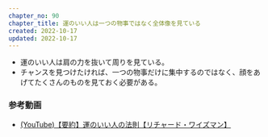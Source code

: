 ```yaml
---
chapter_no: 90
chapter_title: 運のいい人は一つの物事ではなく全体像を見ている
created: 2022-10-17
updated: 2022-10-17
---
```

- 運のいい人は肩の力を抜いて周りを見ている。
- チャンスを見つけたければ、一つの物事だけに集中するのではなく、顔をあげてたくさんのものを見ておく必要がある。

### 参考動画
- [(YouTube)【要約】運のいい人の法則【リチャード・ワイズマン】](https://www.youtube.com/watch?v=pJXWvY9zDYk)
